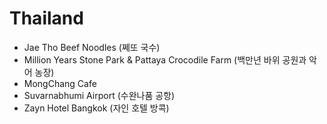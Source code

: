 # Thailand
* Jae Tho Beef Noodles (쩨또 국수)
* Million Years Stone Park & Pattaya Crocodile Farm (백만년 바위 공원과 악어 농장)
* MongChang Cafe
* Suvarnabhumi Airport (수완나품 공항)
* Zayn Hotel Bangkok (자인 호텔 방콕)
